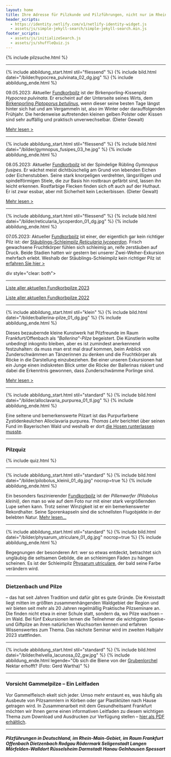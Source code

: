 ```yaml
---
layout: home
title: Ihre Adresse für Pilzkunde und Pilzführungen, nicht nur im Rhein-Main-Gebiet
header_scripts:
  - https://identity.netlify.com/v1/netlify-identity-widget.js
  - assets/js/simple-jekyll-search/simple-jekyll-search.min.js
footer_scripts:
  - assets/js/initializeSearch.js
  - assets/js/shuffleQuiz.js
---
```

{% include pilzsuche.html %}

- - -

{% include abbildung_start.html stil="fliessend" %}
{% include bild.html datei="/bilder/hypocrea_pulvinata_02_dg.jpg" %}
{% include abbildung_ende.html %}

09.05.2023: Aktueller [Fundkorbpilz](AA "Glossar-") ist der Birkenporling-Kissenpilz *Hypocrea pulvinata*. Er erscheint auf der Unterseite seines Wirts, dem [Birkenporling *Piptoporus betulinus*](/pilze/piptoporus-betulinus-birkenporling), wenn dieser seine besten Tage längst hinter sich hat und am Vergammeln ist, also im Winter oder darauffolgenden Frühjahr. Die herdenweise auftretenden kleinen gelben Polster oder Kissen sind sehr auffällig und praktisch unverwechselbar. (Dieter Gewalt)

[Mehr lesen >](/pilze/hypocrea-pulvinata-birkenporling-kissenpustelpilz)

<div style="clear:  both"></div>

- - -

{% include abbildung_start.html stil="fliessend" %}
{% include bild.html datei="/bilder/gymnopus_fusipes_03_he.jpg" %}
{% include abbildung_ende.html %}

08.05.2023: Aktueller [Fundkorbpilz](AA "Glossar-") ist der Spindelige Rübling *Gymnopus fusipes*. Er wächst meist dichtbüschelig am Grund von lebenden Eichen oder Eichenstubben. Seine stark knorpeligen verdrehten, längsrilligen und spindelförmigen Stiele, die zur Basis hin rostbraun gefärbt sind, lassen ihn leicht erkennen. Rostfarbige Flecken finden sich oft auch auf der Huthaut. Er ist zwar essbar, aber mit Sicherheit kein Leckerbissen.  (Dieter Gewalt)

[Mehr lesen >](/pilze/gymnopus-fusipes-spindeliger-rübling)

<div style="clear:  both"></div>

- - -

{% include abbildung_start.html stil="fliessend" %}
{% include bild.html datei="/bilder/reticularia_lycoperdon_01_dg.jpg" %}
{% include abbildung_ende.html %}

07.05.2023: Aktueller [Fundkorbpilz](AA "Glossar-") ist einer, der eigentlich gar kein richtiger Pilz ist: der [Stäublings-Schleimpilz *Reticularia lycoperdon*](https://fundkorb.de/pilze/reticularia-lycoperdon-st%C3%A4ublings-schleimpilz). Frisch gewachsene Fruchtkörper fühlen sich schleimig an, reife zerstäuben auf Druck. Beide Stadien hatten wir gestern bei unserer Zwei-Weiher-Exkursion mehrfach erlebt. Weshalb der Stäublings-Schleimpilz kein richtiger Pilz ist [erfahren Sie hier >](/verwandt/schleimpilze-myxomyzeten) 

div style="clear:  both"></div>

- - -

[Liste aller aktuellen Fundkorbpilze 2023](/artikel/liste-aller-aktuellen-fundkorbpilze-2023.html)

[Liste aller aktuellen Fundkorbpilze 2022](/artikel/liste-aller-aktuellen-fundkorbpilze-2022.html)

- - -

{% include abbildung_start.html stil="klein" %}
{% include bild.html datei="/bilder/ballerina-pilze_01_dg.jpg" %}
{% include abbildung_ende.html %}

Dieses bezaubernde kleine Kunstwerk hat Pilzfreunde im Raum Frankfurt/Offenbach als *"Ballerina"-Pilze* begeistert. Die Künstlerin wollte unbedingt inkognito bleiben, aber es ist zumindest anerkennend festzuhalten: da muss man erst mal drauf kommen, beim Anblick von Zunderschwämmen an Tänzerinnen zu denken und die Fruchtkörper als Röcke in die Darstellung einzubeziehen. Bei einer unseren Exkursionen hat ein Junge einen indiskreten Blick unter die Röcke der Ballerinas riskiert und dabei die Erkenntnis gewonnen, dass Zunderschwämme Porlinge sind.

[Mehr lesen >](/artikel/besuch-bei-den-ballerina-pilzen.html)

- - -

{% include abbildung_start.html stil="standard" %}
{% include bild.html datei="/bilder/alloclavaria_purpurea_01_tl.jpg" %}
{% include abbildung_ende.html %}

Eine seltene und bemerkenswerte Pilzart ist das Purpurfarbene Zystidenkeulchen Alloclavaria purpurea. *Thomas Lehr* berichtet über seinen Fund im Bayerischen Wald und weshalb er dort [die Hosen runterlassen musste](/pilze/alloclavaria-purpurea-purpurfarbenes-zystidenkeulchen).

- - -

### Pilzquiz

{% include quiz.html %}

- - -

{% include abbildung_start.html stil="standard" %}
{% include bild.html datei="/bilder/pilobolus_kleinii_01_dg.jpg" nocrop=true %}
{% include abbildung_ende.html %}

Ein besonders faszinierender [Fundkorbpilz](AA "Glossar-") ist der *Pillenwerfer (Pilobolus kleinii)*, den man so wie auf dem Foto nur mit einer stark vergrößernden Lupe sehen kann. Trotz seiner Winzigkeit ist er ein bemerkenswerter Rekordhalter. Seine Sporenkapseln sind die schnellsten Flugobjekte in der belebten Natur. [Mehr lesen...](/pilze/pilobolus-kleinii-pillenwerfer)

- - -

{% include abbildung_start.html stil="standard" %}
{% include bild.html datei="/bilder/physarum_utriculare_01_dg.jpg" nocrop=true %}
{% include abbildung_ende.html %}

Begegnungen der besonderen Art: wer so etwas entdeckt, betrachtet sich ungläubig die seltsamen Gebilde, die an schleimigen Fäden zu hängen scheinen. Es ist der Schleimpilz [Physarum utriculare](/pilze/physarum-utriculare-fadenfruchtschleimpilz), der bald seine Farbe verändern wird.

- - -

### Dietzenbach und Pilze

– das hat seit Jahren Tradition und dafür gibt es gute Gründe. Die Kreisstadt liegt mitten im größten zusammenhängenden Waldgebiet der Region und wir bieten seit mehr als 20 Jahren regelmäßig Praktische Pilzseminare an. Die finden nicht etwa in einer Schule statt, sondern da, wo Pilze wachsen – im Wald. Bei fünf Exkursionen lernen die Teilnehmer die wichtigsten Speise- und Giftpilze an ihren natürlichen Wuchsorten kennen und erfahren Wissenswertes zum Thema. Das nächste Seminar wird im zweiten Halbjahr 2023 stattfinden.

- - -

{% include abbildung_start.html stil="standard" %}
{% include bild.html datei="/bilder/helvella_lacunosa_02_gw.jpg" %}
{% include abbildung_ende.html legende="Ob sich die Biene von der <a href='/pilze/helvella-lacunosa-grubenlorchel'>Grubenlorchel</a> Nektar erhofft?  (Foto: Gerd Wartha)" %}

- - -

### Vorsicht Gammelpilze – Ein Leitfaden

Vor Gammelfleisch ekelt sich jeder. Umso mehr erstaunt es, was häufig als Ausbeute von Pilzsammlern in Körben oder gar Plastiktüten nach Hause getragen wird. In Zusammenarbeit mit dem Gesundheitsamt Frankfurt möchten wir Ihnen gerne einen informativen Leitfaden zu diesem wichtigen Thema zum Download und Ausdrucken zur Verfügung stellen – [hier als PDF erhältlich](/assets/docs/Fundkorb.de-Gammelpilze.pdf).

- - -

##### Pilzführungen in Deutschland, im Rhein-Main-Gebiet, im Raum Frankfurt Offenbach Dietzenbach Rodgau Rödermark Seligenstadt Langen Mörfelden-Walldort Rüsselsheim Darmstadt Hanau Gelnhausen Spessart
